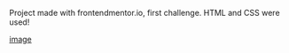 Project made with frontendmentor.io, first challenge. HTML and CSS were used!

[image](https://github.com/JuuhL03/Projects/assets/135661889/2950eada-ec83-4005-89fb-0c6922d74b92)
